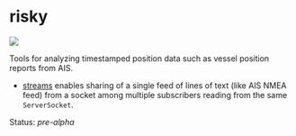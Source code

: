 risky
=====

<a href="https://travis-ci.org/amsa-code/risky"><img src="https://travis-ci.org/amsa-code/risky.svg"/></a>

Tools for analyzing timestamped position data such as vessel position reports from AIS.

* [streams](streams) enables sharing of a single feed of lines of text (like AIS NMEA feed) from a socket among multiple subscribers reading from the same ```ServerSocket```.

Status: *pre-alpha*
